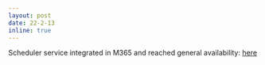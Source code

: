 ```yaml
---
layout: post
date: 22-2-13
inline: true
---
```

Scheduler service integrated in M365 and reached general availability: [here](https://learn.microsoft.com/en-us/microsoft-365/scheduler/scheduler-overview?view=o365-worldwide)
